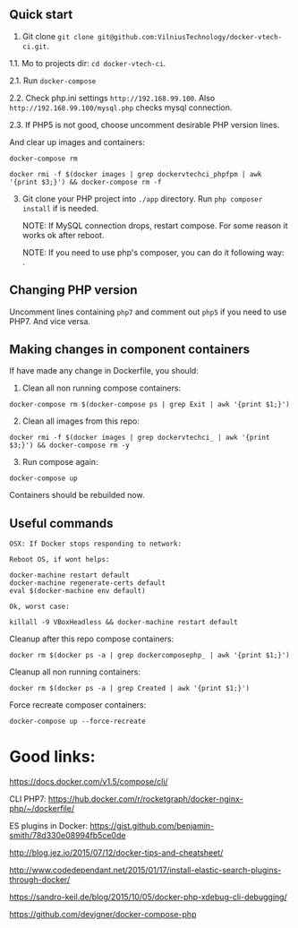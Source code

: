 Quick start
-----------

1. Git clone `git clone git@github.com:VilniusTechnology/docker-vtech-ci.git`.

1.1. Mo to projects dir: `cd docker-vtech-ci`.

2.1. Run `docker-compose`

2.2. Check php.ini settings `http://192.168.99.100`. Also `http://192.168.99.100/mysql.php` checks mysql connection.


2.3. If PHP5 is not good, choose uncomment desirable PHP version lines.

And clear up images and containers:

`docker-compose rm `

`docker rmi -f $(docker images | grep dockervtechci_phpfpm | awk '{print $3;}') && docker-compose rm -f`

3. Git clone your PHP project into `./app` directory. Run `php composer install` if is needed.


    NOTE: If MySQL connection drops, restart compose. For some reason it works ok after reboot.
    
    NOTE: If you need to use php's composer, you can do it following way: ` `.

Changing PHP version
--------------------

Uncomment lines containing `php7` and comment out `php5` if you need to use PHP7. And vice versa.  

Making changes in component containers
--------------------------------------

If have made any change in Dockerfile, you should:

1. Clean all non running compose containers:

`docker-compose rm $(docker-compose ps | grep Exit | awk '{print $1;}')`

2. Clean all images from this repo:

`docker rmi -f $(docker images | grep dockervtechci_ | awk '{print $3;}') && docker-compose rm -y`

3. Run compose again:

`docker-compose up`

Containers should be rebuilded now.

Useful commands
----------------

    OSX: If Docker stops responding to network:
    
    Reboot OS, if wont helps:
    
    docker-machine restart default 
    docker-machine regenerate-certs default
    eval $(docker-machine env default)
    
    Ok, worst case: 
    
    killall -9 VBoxHeadless && docker-machine restart default


Cleanup after this repo compose containers:

`docker rm $(docker ps -a | grep dockercomposephp_ | awk '{print $1;}')`

Cleanup all non running containers:

`docker rm $(docker ps -a | grep Created | awk '{print $1;}')`

    
Force recreate composer containers:

`docker-compose up --force-recreate`


Good links:
===========

https://docs.docker.com/v1.5/compose/cli/

CLI PHP7: https://hub.docker.com/r/rocketgraph/docker-nginx-php/~/dockerfile/

ES plugins in Docker: https://gist.github.com/benjamin-smith/78d330e08994fb5ce0de

http://blog.jez.io/2015/07/12/docker-tips-and-cheatsheet/

http://www.codedependant.net/2015/01/17/install-elastic-search-plugins-through-docker/

https://sandro-keil.de/blog/2015/10/05/docker-php-xdebug-cli-debugging/

https://github.com/devigner/docker-compose-php
